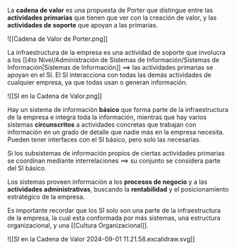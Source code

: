 La **cadena de valor** es una propuesta de Porter que distingue entre las **actividades primarias** que tienen que ver con la creación de valor, y las **actividades de soporte** que apoyan a las primarias.

![[Cadena de Valor de Porter.png]]

La infraestructura de la empresa es una actividad de soporte que involucra a los [[4to Nivel/Administración de Sistemas de Información/Sistemas de Información|Sistemas de Información]] $\implies$ las actividades primarias se apoyan en el SI. El SI interacciona con todas las demás actividades de cualquier empresa, ya que todas usan o generan información.

![[SI en la Cadena de Valor.png]]

Hay un sistema de información **básico** que forma parte de la infraestructura de la empresa e integra toda la información, mientras que hay varios sistemas **circunscritos** a actividades concretas que trabajan con información en un grado de detalle que nadie más en la empresa necesita. Pueden tener interfaces con el SI básico, pero solo las necesarias.

Si los subsistemas de información propios de ciertas actividades primarias se coordinan mediante interrelaciones $\implies$ su conjunto se considera parte del SI básico.

Los sistemas proveen información a los **procesos de negocio** y a las **actividades administrativas**, buscando la **rentabilidad** y el posicionamiento estratégico de la empresa. 

Es importante recordar que los SI solo son una parte de la infraestructura de la empresa, la cual esta conformada por más sistemas, una estructura organizacional, y una [[Cultura Organizacional]].

![[SI en la Cadena de Valor 2024-09-01 11.21.58.excalidraw.svg]]

